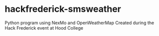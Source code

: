 # hackfrederick-smsweather
Python program using NexMo and OpenWeatherMap
Created during the Hack Frederick event at Hood College
